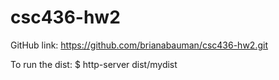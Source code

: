 # csc436-hw2

GitHub link: https://github.com/brianabauman/csc436-hw2.git

To run the dist:
$ http-server dist/mydist